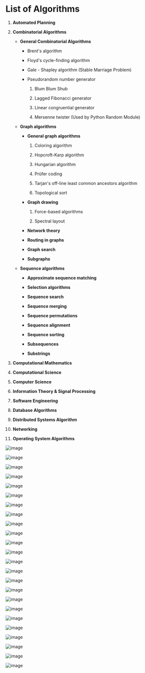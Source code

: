 # List of Algorithms

1. **Automated Planning**

2. **Combinatorial Algorithms**

   - **General Combinatorial Algorithms**

       - Brent's algorithm

       - Floyd's cycle-finding algorithm
       - Gale - Shapley algorithm (Stable Marriage Problem)

       - Pseudorandom number generator

            1. Blum Blum Shub

            2. Lagged Fibonacci generator

            3. Linear congruential generator

            4. Mersenne twister (Used by Python Random Module)

   - **Graph algorithms**

       - **General graph algorithms**

            1. Coloring algorithm

            2. Hopcroft-Karp algorithm

            3. Hungarian algorithm

            4. Prüfer coding

            5. Tarjan's off-line least common ancestors algorithm

            6. Topological sort
       - **Graph drawing**

            1. Force-based algorithms

            2. Spectral layout
       - **Network theory**

       - **Routing in graphs**

       - **Graph search**

       - **Subgraphs**

   - **Sequence algorithms**

       - **Approximate sequence matching**

       - **Selection algorithms**

       - **Sequence search**

       - **Sequence merging**

       - **Sequence permutations**

       - **Sequence alignment**

       - **Sequence sorting**

       - **Subsequences**

       - **Substrings**

3. **Computational Mathematics**

4. **Computational Science**

5. **Computer Science**

6. **Information Theory & Signal Processing**

7. **Software Engineering**

8. **Database Algorithms**

9. **Distributed Systems Algorithm**

10. **Networking**

11. **Operating System Algorithms**

![image](../../media/List-of-Algorithms-image1.jpg)

![image](../../media/List-of-Algorithms-image2.jpg)

![image](../../media/List-of-Algorithms-image3.jpg)

![image](../../media/List-of-Algorithms-image4.jpg)

![image](../../media/List-of-Algorithms-image5.jpg)

![image](../../media/List-of-Algorithms-image6.jpg)

![image](../../media/List-of-Algorithms-image7.jpg)

![image](../../media/List-of-Algorithms-image8.jpg)

![image](../../media/List-of-Algorithms-image9.jpg)

![image](../../media/List-of-Algorithms-image10.jpg)

![image](../../media/List-of-Algorithms-image11.jpg)

![image](../../media/List-of-Algorithms-image12.jpg)

![image](../../media/List-of-Algorithms-image13.jpg)

![image](../../media/List-of-Algorithms-image14.jpg)

![image](../../media/List-of-Algorithms-image15.jpg)

![image](../../media/List-of-Algorithms-image16.jpg)

![image](../../media/List-of-Algorithms-image17.jpg)

![image](../../media/List-of-Algorithms-image18.jpg)

![image](../../media/List-of-Algorithms-image19.jpg)

![image](../../media/List-of-Algorithms-image20.jpg)

![image](../../media/List-of-Algorithms-image21.jpg)

![image](../../media/List-of-Algorithms-image22.jpg)

![image](../../media/List-of-Algorithms-image23.jpg)

![image](../../media/List-of-Algorithms-image24.jpg)

